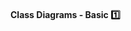 <link rel="stylesheet" href="{{baseUrl}}/css/textbook.css">

<div class="website-content">

<div id="title">

#### Class Diagrams - Basic :one:

</div>

<div id="body">

<dynamic-panel bottom-switch src="../../../oopDesign/associations/basic/full.md" header=":mortar_board: Design &rarr; OOP &rarr; Associations &rarr; Basic" is-open></dynamic-panel>
<dynamic-panel bottom-switch src="../../../oopDesign/associations/navigability/full.md" header=":mortar_board: Design :&rarr; OOP &rarr; Associations &rarr; Navigability" is-open></dynamic-panel>
<dynamic-panel bottom-switch src="../../../oopDesign/associations/multiplicity/full.md" header=":mortar_board: Design &rarr; OOP &rarr; Associations &rarr; Multiplicity" is-open></dynamic-panel>

</div>

<div id="extras">
  <include src="exercises.md"/>
<div>

</div>
